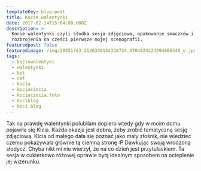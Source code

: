 ```yaml
---
templateKey: blog-post
title: Kocie walentynki
date: 2017-02-14T15:04:00.000Z
description: >-
  Kocie walentynki czyli słodka sesja zdjęciowa, opakowanie smaczków i próba
  rozbrojenia na części pierwsze mojej scenografii. 
featuredpost: false
featuredimage: /img/29351783_2126330154320734_4704824224394806348_o.jpg
tags:
  - kociewalentyki
  - walentynki
  - kot
  - cat
  - kicia
  - kociaciocia
  - kociaciocia.foto
  - kociblog
  - koci.blog
---
```

Tak na prawdę walentynki polubiłam dopiero wtedy gdy w moim domu pojawiła się Kicia. Każda okazja jest dobra, żeby zrobić tematyczną sesję zdjęciową. Kicia od małego dała się poznać jako mały złośnik, nie wiedzieć czemu pokazywała głównie tą ciemną stronę :P Dawkując swoją wrodzoną słodycz. Chyba nikt mi nie wierzył, że na co dzień jest przytulaskiem. Ta sesja w cukierkowo różowej oprawie byłą idealnym sposobem na ocieplenie jej wizerunku.
